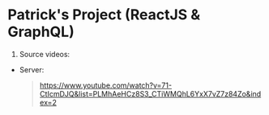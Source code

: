 # Patrick's Project (ReactJS & GraphQL)

1. Source videos:

- Server:
  > https://www.youtube.com/watch?v=71-CtIcmDJQ&list=PLMhAeHCz8S3_CTiWMQhL6YxX7vZ7z84Zo&index=2
